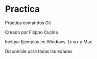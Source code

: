 # Practica
Practica comandos Git

Creado por Filippo Cucina

Incluye Ejemplos en Windows, Linux y Mac

Disponible para todas las edades
